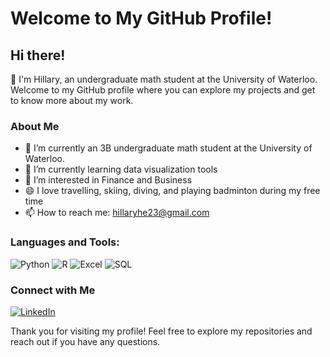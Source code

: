 # Welcome to My GitHub Profile! 

## Hi there! 

👋 I'm Hillary, an undergraduate math student at the University of Waterloo. Welcome to my GitHub profile where you can explore my projects and get to know more about my work. 

### About Me 
- 🔭 I’m currently an 3B undergraduate math student at the University of Waterloo.
- 🌱 I’m currently learning data visualization tools
- 🤔 I’m interested in Finance and Business
- 😄 I love travelling, skiing, diving, and playing badminton during my free time
- 📫 How to reach me: hillaryhe23@gmail.com

### Languages and Tools: 
![Python](https://img.shields.io/badge/Python-3776AB?style=for-the-badge&logo=python&logoColor=white) 
![R](https://img.shields.io/badge/R-276DC3?style=for-the-badge&logo=r&logoColor=white) 
![Excel](https://img.shields.io/badge/Excel-217346?style=for-the-badge&logo=microsoft-excel&logoColor=white) 
![SQL](https://img.shields.io/badge/SQL-4479A1?style=for-the-badge&logo=postgresql&logoColor=white) 

### Connect with Me 
[![LinkedIn](https://img.shields.io/badge/LinkedIn-0077B5?style=for-the-badge&logo=linkedin&logoColor=white)](https://www.linkedin.com/in/hillary-liang-he/) 

Thank you for visiting my profile! Feel free to explore my repositories and reach out if you have any questions.
